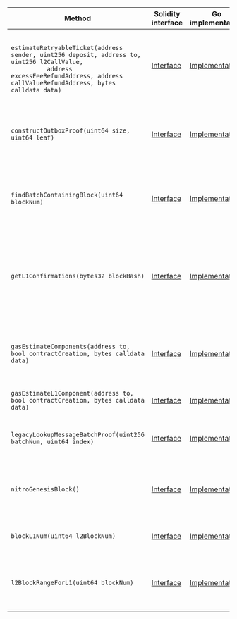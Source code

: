 <table>
  <thead>
    <tr>
      <th>Method</th>
      <th>Solidity interface</th>
      <th>Go implementation</th>
      <th>Description</th>
    </tr>
  </thead>
  <tbody>
    <tr>
      <td>
        <code>
          estimateRetryableTicket(address sender, uint256 deposit, address to, uint256 l2CallValue,
          address excessFeeRefundAddress, address callValueRefundAddress, bytes calldata data)
        </code>
      </td>
      <td>
        <a
          href="https://github.com/OffchainLabs/nitro-contracts/blob/b16bf0b737468382854dac28346fec8b65b55989/src/node-interface/NodeInterface.sol#L25"
          target="_blank"
        >
          Interface
        </a>
      </td>
      <td>
        <a
          href="https://github.com/OffchainLabs/nitro/blob/v2.1.3/nodeInterface/NodeInterface.go#L113"
          target="_blank"
        >
          Implementation
        </a>
      </td>
      <td>Estimates the gas needed for a retryable submission</td>
    </tr>
    <tr>
      <td>
        <code>constructOutboxProof(uint64 size, uint64 leaf)</code>
      </td>
      <td>
        <a
          href="https://github.com/OffchainLabs/nitro-contracts/blob/b16bf0b737468382854dac28346fec8b65b55989/src/node-interface/NodeInterface.sol#L44"
          target="_blank"
        >
          Interface
        </a>
      </td>
      <td>
        <a
          href="https://github.com/OffchainLabs/nitro/blob/v2.1.3/nodeInterface/NodeInterface.go#L161"
          target="_blank"
        >
          Implementation
        </a>
      </td>
      <td>Constructs an outbox proof of an l2->l1 send's existence in the outbox accumulator</td>
    </tr>
    <tr>
      <td>
        <code>findBatchContainingBlock(uint64 blockNum)</code>
      </td>
      <td>
        <a
          href="https://github.com/OffchainLabs/nitro-contracts/blob/b16bf0b737468382854dac28346fec8b65b55989/src/node-interface/NodeInterface.sol#L60"
          target="_blank"
        >
          Interface
        </a>
      </td>
      <td>
        <a
          href="https://github.com/OffchainLabs/nitro/blob/v2.1.3/nodeInterface/NodeInterface.go#L61"
          target="_blank"
        >
          Implementation
        </a>
      </td>
      <td>Finds the L1 batch containing a requested L2 block, reverting if none does</td>
    </tr>
    <tr>
      <td>
        <code>getL1Confirmations(bytes32 blockHash)</code>
      </td>
      <td>
        <a
          href="https://github.com/OffchainLabs/nitro-contracts/blob/b16bf0b737468382854dac28346fec8b65b55989/src/node-interface/NodeInterface.sol#L71"
          target="_blank"
        >
          Interface
        </a>
      </td>
      <td>
        <a
          href="https://github.com/OffchainLabs/nitro/blob/v2.1.3/nodeInterface/NodeInterface.go#L69"
          target="_blank"
        >
          Implementation
        </a>
      </td>
      <td>
        Gets the number of L1 confirmations of the sequencer batch producing the requested L2 block
      </td>
    </tr>
    <tr>
      <td>
        <code>gasEstimateComponents(address to, bool contractCreation, bytes calldata data)</code>
      </td>
      <td>
        <a
          href="https://github.com/OffchainLabs/nitro-contracts/blob/b16bf0b737468382854dac28346fec8b65b55989/src/node-interface/NodeInterface.sol#L84"
          target="_blank"
        >
          Interface
        </a>
      </td>
      <td>
        <a
          href="https://github.com/OffchainLabs/nitro/blob/v2.1.3/nodeInterface/NodeInterface.go#L482"
          target="_blank"
        >
          Implementation
        </a>
      </td>
      <td>Same as native gas estimation, but with additional info on the l1 costs</td>
    </tr>
    <tr>
      <td>
        <code>gasEstimateL1Component(address to, bool contractCreation, bytes calldata data)</code>
      </td>
      <td>
        <a
          href="https://github.com/OffchainLabs/nitro-contracts/blob/b16bf0b737468382854dac28346fec8b65b55989/src/node-interface/NodeInterface.sol#L112"
          target="_blank"
        >
          Interface
        </a>
      </td>
      <td>
        <a
          href="https://github.com/OffchainLabs/nitro/blob/v2.1.3/nodeInterface/NodeInterface.go#L444"
          target="_blank"
        >
          Implementation
        </a>
      </td>
      <td>Estimates a transaction's l1 costs</td>
    </tr>
    <tr>
      <td>
        <code>legacyLookupMessageBatchProof(uint256 batchNum, uint64 index)</code>
      </td>
      <td>
        <a
          href="https://github.com/OffchainLabs/nitro-contracts/blob/b16bf0b737468382854dac28346fec8b65b55989/src/node-interface/NodeInterface.sol#L139"
          target="_blank"
        >
          Interface
        </a>
      </td>
      <td>
        <a
          href="https://github.com/OffchainLabs/nitro/blob/v2.1.3/nodeInterface/NodeInterface.go#L559"
          target="_blank"
        >
          Implementation
        </a>
      </td>
      <td>Returns the proof necessary to redeem a message</td>
    </tr>
    <tr>
      <td>
        <code>nitroGenesisBlock()</code>
      </td>
      <td>
        <a
          href="https://github.com/OffchainLabs/nitro-contracts/blob/b16bf0b737468382854dac28346fec8b65b55989/src/node-interface/NodeInterface.sol#L157"
          target="_blank"
        >
          Interface
        </a>
      </td>
      <td>
        <a
          href="https://github.com/OffchainLabs/nitro/blob/v2.1.3/nodeInterface/NodeInterface.go#L56"
          target="_blank"
        >
          Implementation
        </a>
      </td>
      <td>Returns the first block produced using the Nitro codebase</td>
    </tr>
    <tr>
      <td>
        <code>blockL1Num(uint64 l2BlockNum)</code>
      </td>
      <td>
        <a
          href="https://github.com/OffchainLabs/nitro-contracts/blob/b16bf0b737468382854dac28346fec8b65b55989/src/node-interface/NodeInterface.sol#L161"
          target="_blank"
        >
          Interface
        </a>
      </td>
      <td>
        <a
          href="https://github.com/OffchainLabs/nitro/blob/v2.1.3/nodeInterface/NodeInterface.go#L604"
          target="_blank"
        >
          Implementation
        </a>
      </td>
      <td>Returns the L1 block number of the L2 block</td>
    </tr>
    <tr>
      <td>
        <code>l2BlockRangeForL1(uint64 blockNum)</code>
      </td>
      <td>
        <a
          href="https://github.com/OffchainLabs/nitro-contracts/blob/b16bf0b737468382854dac28346fec8b65b55989/src/node-interface/NodeInterface.sol#L170"
          target="_blank"
        >
          Interface
        </a>
      </td>
      <td>
        <a
          href="https://github.com/OffchainLabs/nitro/blob/v2.1.3/nodeInterface/NodeInterface.go#L628"
          target="_blank"
        >
          Implementation
        </a>
      </td>
      <td>Finds the L2 block number range that has the given L1 block number</td>
    </tr>
  </tbody>
</table>
